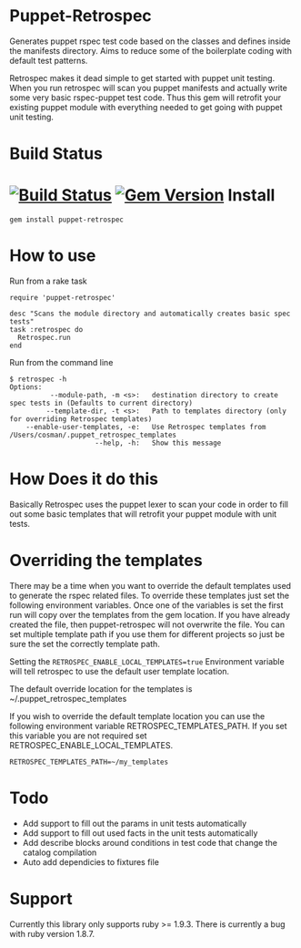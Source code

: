 Puppet-Retrospec
================

Generates puppet rspec test code based on the classes and defines inside the manifests directory.  Aims to reduce some of the boilerplate coding with default test patterns.

Retrospec makes it dead simple to get started with puppet unit testing.  When you run retrospec will scan you puppet manifests
and actually write some very basic rspec-puppet test code.  Thus this gem will retrofit your existing puppet module
with everything needed to get going with puppet unit testing.


Build Status
============
[![Build Status](https://travis-ci.org/logicminds/puppet-retrospec.png)](https://travis-ci.org/logicminds/puppet-retrospec)
[![Gem Version](https://badge.fury.io/rb/puppet-retrospec.svg)](http://badge.fury.io/rb/puppet-retrospec)
Install
=============
`gem install puppet-retrospec`  


How to use
=============
Run from a rake task
```
require 'puppet-retrospec'

desc "Scans the module directory and automatically creates basic spec tests"
task :retrospec do
  Retrospec.run
end

```

Run from the command line
```
$ retrospec -h
Options:
          --module-path, -m <s>:   destination directory to create spec tests in (Defaults to current directory)
         --template-dir, -t <s>:   Path to templates directory (only for overriding Retrospec templates)
    --enable-user-templates, -e:   Use Retrospec templates from /Users/cosman/.puppet_retrospec_templates
                     --help, -h:   Show this message

```

How Does it do this
=======================
Basically Retrospec uses the puppet lexer to scan your code in order to fill out some basic templates that will retrofit
your puppet module with unit tests.

Overriding the templates
=======================
There may be a time when you want to override the default templates used to generate the rspec related files.
To override these templates just set the following environment variables.  Once one of the variables is set
the first run will copy over the templates from the gem location.  If you have already created the file, then
puppet-retrospec will not overwrite the file.  You can set multiple template path if you use them for 
different projects so just be sure the set the correctly template path.

Setting the `RETROSPEC_ENABLE_LOCAL_TEMPLATES=true` Environment variable will tell retrospec to use the default user template location.

The default override location for the templates is ~/.puppet_retrospec_templates

If you wish to override the default template location you can use the following environment variable RETROSPEC_TEMPLATES_PATH.
If you set this variable you are not required set RETROSPEC_ENABLE_LOCAL_TEMPLATES.

`RETROSPEC_TEMPLATES_PATH=~/my_templates`

Todo
============
- Add support to fill out the params in unit tests automatically
- Add support to fill out used facts in the unit tests automatically
- Add describe blocks around conditions in test code that change the catalog compilation
- Auto add dependicies to fixtures file

Support
============
Currently this library only supports ruby >= 1.9.3.  There is currently a bug with ruby version 1.8.7.
